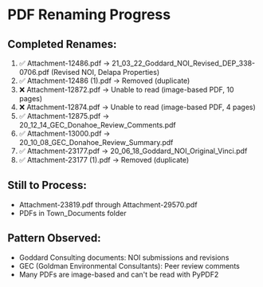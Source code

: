 # PDF Renaming Progress

## Completed Renames:
1. ✅ Attachment-12486.pdf → 21_03_22_Goddard_NOI_Revised_DEP_338-0706.pdf (Revised NOI, Delapa Properties)
2. ✅ Attachment-12486 (1).pdf → Removed (duplicate)
3. ❌ Attachment-12872.pdf → Unable to read (image-based PDF, 10 pages)
4. ❌ Attachment-12874.pdf → Unable to read (image-based PDF, 4 pages)
5. ✅ Attachment-12875.pdf → 20_12_14_GEC_Donahoe_Review_Comments.pdf
6. ✅ Attachment-13000.pdf → 20_10_08_GEC_Donahoe_Review_Summary.pdf
7. ✅ Attachment-23177.pdf → 20_06_18_Goddard_NOI_Original_Vinci.pdf
8. ✅ Attachment-23177 (1).pdf → Removed (duplicate)

## Still to Process:
- Attachment-23819.pdf through Attachment-29570.pdf
- PDFs in Town_Documents folder

## Pattern Observed:
- Goddard Consulting documents: NOI submissions and revisions
- GEC (Goldman Environmental Consultants): Peer review comments
- Many PDFs are image-based and can't be read with PyPDF2